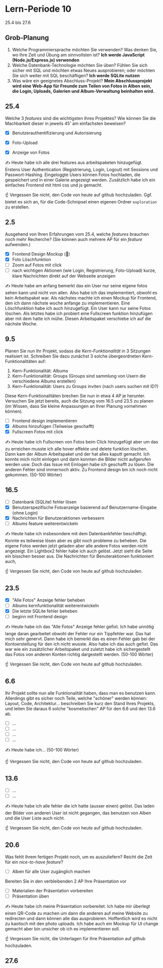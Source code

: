 # Lern-Periode 10

25.4 bis 27.6

## Grob-Planung

1. Welche Programmiersprache möchten Sie verwenden? Was denken Sie, wo Ihre Zeit und Übung am sinnvollsten ist?
   **Ich werde JavaScript (Node.js/Express.js) verwenden**
1. Welche Datenbank-Technologie möchten Sie üben? Fühlen Sie sich sicher mit SQL und möchten etwas Neues ausprobieren; oder möchten Sie sich weiter mit SQL beschäftigen?
   **Ich werde SQLite nutzen**
1. Was wäre ein geeignetes Abschluss-Projekt?
  **Mein Abschlussprojekt wird eine Web-App für Freunde zum Teilen von Fotos in Alben sein, die Login, Uploads, Galerien und Album-Verwaltung beinhalten wird.**
## 25.4

Welche 3 *features* sind die wichtigsten Ihres Projektes? Wie können Sie die Machbarkeit dieser in jeweils 45' am einfachsten beweisen?

- [x] Benutzerauthentifizierung und Autorisierung
- [x] Foto-Upload
- [x] Anzeige von Fotos


✍️ Heute habe ich alle drei features aus arbeitspaketen hinzugefügt. Erstens User Authentication (Registrierung, Login, Logout) mit Sessions und Passwort-Hashing. Eingeloggte Users können Fotos hochladen, die gespeichert und in einer Galerie angezeigt werden. Zusätzlich habe ich ein einfaches Frontend mit html css und js gemacht.

☝️ Vergessen Sie nicht, den Code von heute auf github hochzuladen. Ggf. bietet es sich an, für die Code-Schnipsel einen eigenen Ordner `exploration` zu erstellen.

## 2.5

Ausgehend von Ihren Erfahrungen vom 25.4, welche *features* brauchen noch mehr Recherche? (Sie können auch mehrere AP für ein *feature* aufwenden.)

- [x] Frontend Design Mockup (📵)
- [x] Foto Löschfunktion
- [ ] Zoom auf Fotos mit click  
- [ ] nach wichtigen Aktionen (wie Login, Registrierung, Foto-Upload) kurze, klare Nachrichten direkt auf der Webseite anzeigen

✍️ Heute habe am anfang bemerkt das ein User nur seine eigene fotos sehen kann und nicht von allen. Also habe ich das implementiert, obwohl es kein Arbeitspaket war. Als nächstes machte ich einen Mockup für Frontend, den ich dann nächste woche anfange zu implementieren. Eine Löschfunktion habe ich auch hinzugefügt. Ein User kann nur seine Fotos löschen. Als letztes habe ich probiert eine Fullscreen funktion hinzufügen aber mit dem hatte ich mühe. Diesen Arbeitspaket verschiebe ich auf die nächste Woche.

## 9.5

Planen Sie nun Ihr Projekt, sodass die *Kern-Funktionalität* in 3 Sitzungen realisiert ist. Schreiben Sie dazu zunächst 3 solche übergeordneten Kern-Funktionalitäten auf: 

1. Kern-Funktionalität: Albums
2. Kern-Funktionalität: Groups (Groups sind sammlung von Usern die verschiedene Albums erstellen)
3. Kern-Funktionalität: Users zu Groups inviten (nach users suchen mit ID?)

Diese Kern-Funktionalitäten brechen Sie nun in etwa 4 AP je herunter. Versuchen Sie jetzt bereits, auch die Sitzung vom 16.5 und 23.5 zu planen (im Wissen, dass Sie kleine Anpassungen an Ihrer Planung vornehmen können).

- [ ] Frontend design implementieren
- [x] Albums hinzufügen (Teilweise geschafft)
- [x] Fullscreen Fotos mit click

✍️ Heute habe ich Fullscreen von Fotos beim Click hinzugefügt aber um das zu erreichen musste ich alle hover effekte und delete funktion löschen. Dann kam der Album Arbeitspaket und der hat alles kaputt gemacht. Ich konnte mich nicht einlogen und dann konnten die Bilder nicht aufgerufen werden usw. Doch das Issue mit Einlogen habe ich geschafft zu lösen. Die anderen Fehler sind immernoch aktiv. Zu Frontend design bin ich noch nicht gekommen. (50-100 Wörter)


## 16.5

- [ ] Datenbank (SQLite) fehler lösen 
- [x] Benutzerspezifische Fotoanzeige basierend auf Benutzername-Eingabe (ohne Login)
- [x] Nachrichten für Benutzeraktionen verbessern
- [ ] Albums feature weiterentwickeln

✍️ Heute habe ich insbesondere mit dem Datenbankfehler beschäftigt. Konnte es teilweise lösen aber es gibt noch probleme zu beheben. Die eigene Fotos werden jetzt geladen aber alle andere Fotos werden nicht angezeigt. Ein Lightbox2 fehler habe ich auch gelöst. Jetzt sieht die Seite ein bisschen besser aus. Die Nachrichten für Benuteraktionen funktioniert auch, 

☝️  Vergessen Sie nicht, den Code von heute auf github hochzuladen.

## 23.5

- [x] "Alle Fotos" Anzeige fehler beheben
- [ ] Albums kernfunktionalität weiterentwickeln
- [x] Die letzte SQLite fehler beheben
- [ ] beginn mit Frontend design

✍️ Heute habe ich das "Alle Fotos" Anzeige fehler gefixt. Ich habe unnötig lange daran gearbeitet obwohl der Fehler nur ein Tippfehler war. Das hat mich sehr genervt. Dann habe ich bemerkt das es einen Fehler gab bei der Kontoerstellung für den ich nicht wusste. Also habe ich das auch gefixt. Das war wie ein zusätzlicher Arbeitspaket und zuletzt habe ich sichergestellt das Fotos von anderen Konten richtig dargestellt werden. (50-100 Wörter)

☝️  Vergessen Sie nicht, den Code von heute auf github hochzuladen.

## 6.6

Ihr Projekt sollte nun alle Funktionalität haben, dass man es benutzen kann. Allerdings gibt es sicher noch Teile, welche "schöner" werden können: Layout, Code, Architektur... beschreiben Sie kurz den Stand Ihres Projekts, und leiten Sie daraus 6 solche "kosmetischen" AP für den 6.6 und den 13.6 ab.

- [ ] ...
- [ ] ...
- [ ] ...
- [ ] ...

✍️ Heute habe ich... (50-100 Wörter)

☝️  Vergessen Sie nicht, den Code von heute auf github hochzuladen.

## 13.6

- [ ] ...
- [ ] ...

✍️ Heute habe ich alle fehler die ich hatte (ausser einen) gelöst. Das laden der Bilder von anderen User ist nicht gegangen, das benutzen von Alben und die User Liste auch nicht.

☝️  Vergessen Sie nicht, den Code von heute auf github hochzuladen.

## 20.6

Was fehlt Ihrem fertigen Projekt noch, um es auszuliefern? Reicht die Zeit für ein *nice-to-have feature*?

- [ ] Alben für alle User zugänglich machen

Bereiten Sie in den verbleibenden 2 AP Ihre Präsentation vor

- [ ] Materialien der Präsentation vorbereiten
- [ ] Präsentation üben

✍️ Heute habe ich meine Präsentation vorbereitet. Ich habe mir überlegt einen QR-Code zu machen um dann die anderen auf meine Website zu redirecten und dann können alle das ausprobieren. Hoffentlich wird es nicht zu kaotisch mit den photo uploads. Ich habe auch ein Mockup für UI change gemacht aber bin unsicher ob ich es implementieren soll. 

☝️  Vergessen Sie nicht, die Unterlagen für Ihre Präsentation auf github hochzuladen.

## 27.6
